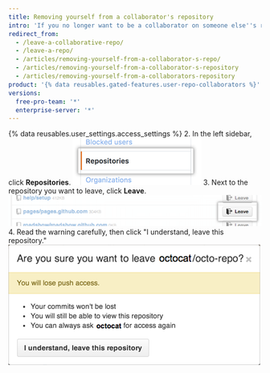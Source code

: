 ```yaml
---
title: Removing yourself from a collaborator's repository
intro: 'If you no longer want to be a collaborator on someone else''s repository, you can remove yourself.'
redirect_from:
  - /leave-a-collaborative-repo/
  - /leave-a-repo/
  - /articles/removing-yourself-from-a-collaborator-s-repo/
  - /articles/removing-yourself-from-a-collaborator-s-repository
  - /articles/removing-yourself-from-a-collaborators-repository
product: '{% data reusables.gated-features.user-repo-collaborators %}'
versions:
  free-pro-team: '*'
  enterprise-server: '*'
---
```


{% data reusables.user_settings.access_settings %}
2. In the left sidebar, click **Repositories**.
  ![Repositories tab](/assets/images/help/settings/settings-sidebar-repositories.png)
3. Next to the repository you want to leave, click **Leave**.
  ![Leave button](/assets/images/help/repository/repo-leave.png)
4. Read the warning carefully, then click "I understand, leave this repository."
  ![Dialog box warning you to leave](/assets/images/help/repository/repo-leave-confirmation.png)
